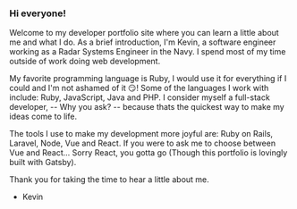 ### Hi everyone!

Welcome to my developer portfolio site where you can learn a little about me and what I do.  As a brief introduction, I'm Kevin, a software engineer working as a Radar Systems Engineer in the Navy.  I spend most of my time outside of work doing web development.

My favorite programming language is Ruby, I would use it for everything if I could and I'm not ashamed of it 😏! Some of the languages I work with include: Ruby, JavaScript, Java and PHP.  I consider myself a full-stack developer, -- Why you ask? -- because thats the quickest way to make my ideas come to life. 

The tools I use to make my development more joyful are: Ruby on Rails, Laravel, Node, Vue and React.  If you were to ask me to choose between Vue and React... Sorry React, you gotta go (Though this portfolio is lovingly built with Gatsby).  

Thank you for taking the time to hear a little about me.

- Kevin
